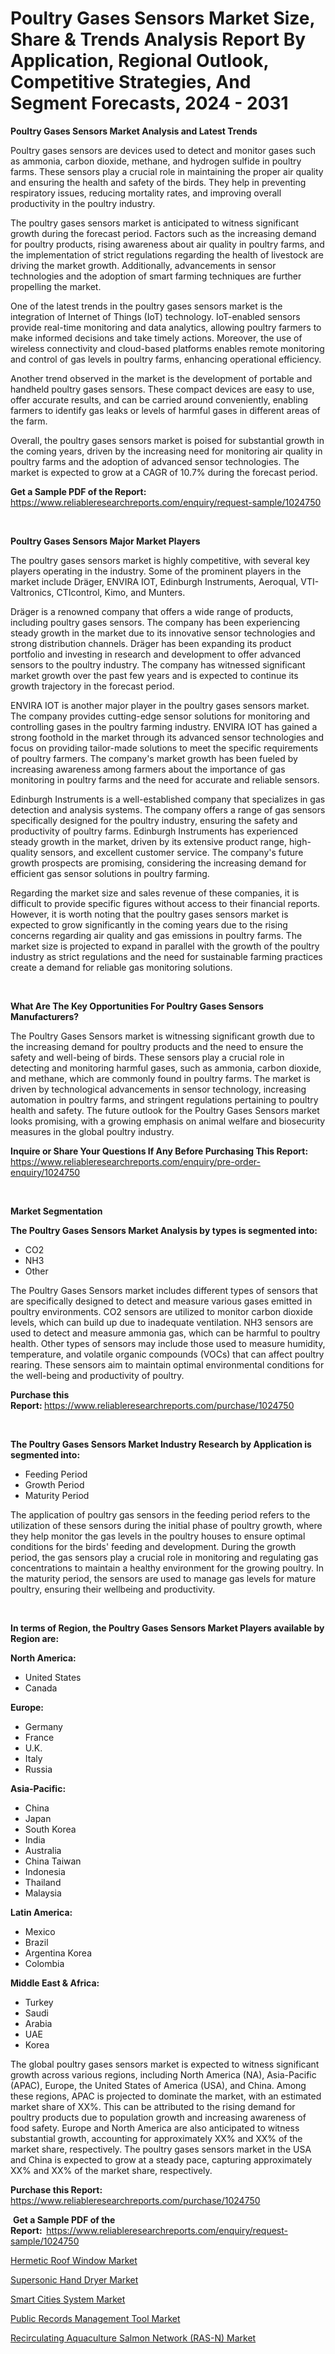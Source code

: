 <p><h1>Poultry Gases Sensors Market Size, Share & Trends Analysis Report By Application, Regional Outlook, Competitive Strategies, And Segment Forecasts, 2024 - 2031</h1></p><p><strong>Poultry Gases Sensors Market Analysis and Latest Trends</strong></p>
<p><p>Poultry gases sensors are devices used to detect and monitor gases such as ammonia, carbon dioxide, methane, and hydrogen sulfide in poultry farms. These sensors play a crucial role in maintaining the proper air quality and ensuring the health and safety of the birds. They help in preventing respiratory issues, reducing mortality rates, and improving overall productivity in the poultry industry.</p><p>The poultry gases sensors market is anticipated to witness significant growth during the forecast period. Factors such as the increasing demand for poultry products, rising awareness about air quality in poultry farms, and the implementation of strict regulations regarding the health of livestock are driving the market growth. Additionally, advancements in sensor technologies and the adoption of smart farming techniques are further propelling the market.</p><p>One of the latest trends in the poultry gases sensors market is the integration of Internet of Things (IoT) technology. IoT-enabled sensors provide real-time monitoring and data analytics, allowing poultry farmers to make informed decisions and take timely actions. Moreover, the use of wireless connectivity and cloud-based platforms enables remote monitoring and control of gas levels in poultry farms, enhancing operational efficiency.</p><p>Another trend observed in the market is the development of portable and handheld poultry gases sensors. These compact devices are easy to use, offer accurate results, and can be carried around conveniently, enabling farmers to identify gas leaks or levels of harmful gases in different areas of the farm.</p><p>Overall, the poultry gases sensors market is poised for substantial growth in the coming years, driven by the increasing need for monitoring air quality in poultry farms and the adoption of advanced sensor technologies. The market is expected to grow at a CAGR of 10.7% during the forecast period.</p></p>
<p><strong>Get a Sample PDF of the Report:&nbsp;</strong> <a href="https://www.reliableresearchreports.com/enquiry/request-sample/1024750">https://www.reliableresearchreports.com/enquiry/request-sample/1024750</a></p>
<p>&nbsp;</p>
<p><strong>Poultry Gases Sensors Major Market Players</strong></p>
<p><p>The poultry gases sensors market is highly competitive, with several key players operating in the industry. Some of the prominent players in the market include Dräger, ENVIRA IOT, Edinburgh Instruments, Aeroqual, VTI-Valtronics, CTIcontrol, Kimo, and Munters.</p><p>Dräger is a renowned company that offers a wide range of products, including poultry gases sensors. The company has been experiencing steady growth in the market due to its innovative sensor technologies and strong distribution channels. Dräger has been expanding its product portfolio and investing in research and development to offer advanced sensors to the poultry industry. The company has witnessed significant market growth over the past few years and is expected to continue its growth trajectory in the forecast period.</p><p>ENVIRA IOT is another major player in the poultry gases sensors market. The company provides cutting-edge sensor solutions for monitoring and controlling gases in the poultry farming industry. ENVIRA IOT has gained a strong foothold in the market through its advanced sensor technologies and focus on providing tailor-made solutions to meet the specific requirements of poultry farmers. The company's market growth has been fueled by increasing awareness among farmers about the importance of gas monitoring in poultry farms and the need for accurate and reliable sensors.</p><p>Edinburgh Instruments is a well-established company that specializes in gas detection and analysis systems. The company offers a range of gas sensors specifically designed for the poultry industry, ensuring the safety and productivity of poultry farms. Edinburgh Instruments has experienced steady growth in the market, driven by its extensive product range, high-quality sensors, and excellent customer service. The company's future growth prospects are promising, considering the increasing demand for efficient gas sensor solutions in poultry farming.</p><p>Regarding the market size and sales revenue of these companies, it is difficult to provide specific figures without access to their financial reports. However, it is worth noting that the poultry gases sensors market is expected to grow significantly in the coming years due to the rising concerns regarding air quality and gas emissions in poultry farms. The market size is projected to expand in parallel with the growth of the poultry industry as strict regulations and the need for sustainable farming practices create a demand for reliable gas monitoring solutions.</p></p>
<p>&nbsp;</p>
<p><strong>What Are The Key Opportunities For Poultry Gases Sensors Manufacturers?</strong></p>
<p><p>The Poultry Gases Sensors market is witnessing significant growth due to the increasing demand for poultry products and the need to ensure the safety and well-being of birds. These sensors play a crucial role in detecting and monitoring harmful gases, such as ammonia, carbon dioxide, and methane, which are commonly found in poultry farms. The market is driven by technological advancements in sensor technology, increasing automation in poultry farms, and stringent regulations pertaining to poultry health and safety. The future outlook for the Poultry Gases Sensors market looks promising, with a growing emphasis on animal welfare and biosecurity measures in the global poultry industry.</p></p>
<p><strong>Inquire or Share Your Questions If Any Before Purchasing This Report:</strong> <a href="https://www.reliableresearchreports.com/enquiry/pre-order-enquiry/1024750">https://www.reliableresearchreports.com/enquiry/pre-order-enquiry/1024750</a></p>
<p>&nbsp;</p>
<p><strong>Market Segmentation</strong></p>
<p><strong>The Poultry Gases Sensors Market Analysis by types is segmented into:</strong></p>
<p><ul><li>CO2</li><li>NH3</li><li>Other</li></ul></p>
<p><p>The Poultry Gases Sensors market includes different types of sensors that are specifically designed to detect and measure various gases emitted in poultry environments. CO2 sensors are utilized to monitor carbon dioxide levels, which can build up due to inadequate ventilation. NH3 sensors are used to detect and measure ammonia gas, which can be harmful to poultry health. Other types of sensors may include those used to measure humidity, temperature, and volatile organic compounds (VOCs) that can affect poultry rearing. These sensors aim to maintain optimal environmental conditions for the well-being and productivity of poultry.</p></p>
<p><strong>Purchase this Report:&nbsp;</strong><a href="https://www.reliableresearchreports.com/purchase/1024750">https://www.reliableresearchreports.com/purchase/1024750</a></p>
<p>&nbsp;</p>
<p><strong>The Poultry Gases Sensors Market Industry Research by Application is segmented into:</strong></p>
<p><ul><li>Feeding Period</li><li>Growth Period</li><li>Maturity Period</li></ul></p>
<p><p>The application of poultry gas sensors in the feeding period refers to the utilization of these sensors during the initial phase of poultry growth, where they help monitor the gas levels in the poultry houses to ensure optimal conditions for the birds' feeding and development. During the growth period, the gas sensors play a crucial role in monitoring and regulating gas concentrations to maintain a healthy environment for the growing poultry. In the maturity period, the sensors are used to manage gas levels for mature poultry, ensuring their wellbeing and productivity.</p></p>
<p>&nbsp;</p>
<p><strong>In terms of Region, the Poultry Gases Sensors Market Players available by Region are:</strong></p>
<p>
    <p> <strong> North America: </strong>
        <ul>
            <li>United States</li>
            <li>Canada</li>
        </ul>
        </p> 
    <p> <strong> Europe: </strong>
        <ul>
            <li>Germany</li>
            <li>France</li>
            <li>U.K.</li>
            <li>Italy</li>
            <li>Russia</li>
        </ul>
        </p> 
    <p> <strong> Asia-Pacific: </strong>
        <ul>
            <li>China</li>
            <li>Japan</li>
            <li>South Korea</li>
            <li>India</li>
            <li>Australia</li>
            <li>China Taiwan</li>
            <li>Indonesia</li>
            <li>Thailand</li>
            <li>Malaysia</li>
        </ul>
        </p> 
    <p> <strong> Latin America: </strong>
        <ul>
            <li>Mexico</li>
            <li>Brazil</li>
            <li>Argentina Korea</li>
            <li>Colombia</li>
        </ul>
        </p> 
    <p> <strong> Middle East & Africa: </strong>
        <ul>
            <li>Turkey</li>
            <li>Saudi</li>
            <li>Arabia</li>
            <li>UAE</li>
            <li>Korea</li>
        </ul>
    </p>
    </p>
<p><p>The global poultry gases sensors market is expected to witness significant growth across various regions, including North America (NA), Asia-Pacific (APAC), Europe, the United States of America (USA), and China. Among these regions, APAC is projected to dominate the market, with an estimated market share of XX%. This can be attributed to the rising demand for poultry products due to population growth and increasing awareness of food safety. Europe and North America are also anticipated to witness substantial growth, accounting for approximately XX% and XX% of the market share, respectively. The poultry gases sensors market in the USA and China is expected to grow at a steady pace, capturing approximately XX% and XX% of the market share, respectively.</p></p>
<p><strong>Purchase this Report: </strong><a href="https://www.reliableresearchreports.com/purchase/1024750">https://www.reliableresearchreports.com/purchase/1024750</a></p>
<p>&nbsp;<strong>Get a Sample PDF of the Report:&nbsp;&nbsp;</strong><a href="https://www.reliableresearchreports.com/enquiry/request-sample/1024750">https://www.reliableresearchreports.com/enquiry/request-sample/1024750</a></p>
<p><strong></strong></p>
<p><p><a href="https://medium.com/p/cb11bd8c49d5/edit">Hermetic Roof Window Market</a></p><p><a href="https://medium.com/p/1b13c0d15c81/edit">Supersonic Hand Dryer Market</a></p><p><a href="https://medium.com/p/57a91b0f6160/edit">Smart Cities System Market</a></p><p><a href="https://medium.com/@suepiper766/public-records-management-tool-market-trends-and-market-analysis-forecasted-for-period-2024-2031-1df4000a0aee">Public Records Management Tool Market</a></p><p><a href="https://medium.com/p/de13b67e18fa/edit">Recirculating Aquaculture Salmon Network (RAS-N) Market</a></p></p>